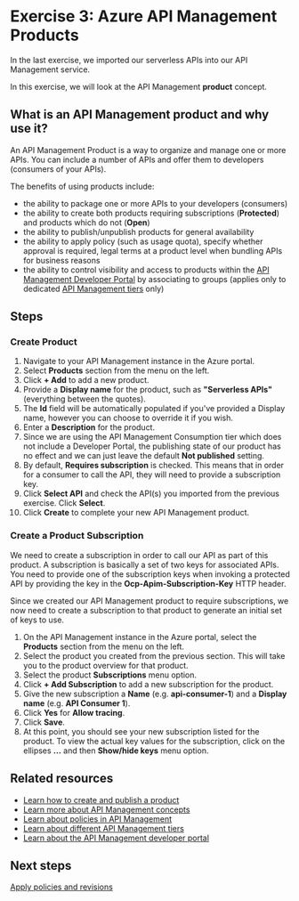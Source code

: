 # Exercise 3: Azure API Management Products

In the last exercise, we imported our serverless APIs into our API Management service. 

In this exercise, we will look at the API Management **product** concept.

## What is an API Management product and why use it?

An API Management Product is a way to organize and manage one or more APIs. You can include a number of APIs and offer them to developers (consumers of your APIs).

The benefits of using products include:

- the ability to package one or more APIs to your developers (consumers)
- the ability to create both products requiring subscriptions (**Protected**) and products which do not (**Open**)
- the ability to publish/unpublish products for general availability
- the ability to apply policy (such as usage quota), specify whether approval is required, legal terms at a product level when bundling APIs for business reasons
- the ability to control visibility and access to products within the [API Management Developer Portal](https://docs.microsoft.com/en-us/azure/api-management/api-management-key-concepts#--developer-portal) by associating to groups (applies only to dedicated [API Management tiers](https://docs.microsoft.com/en-us/azure/api-management/api-management-features) only)

## Steps

### Create Product

1. Navigate to your API Management instance in the Azure portal.
1. Select **Products** section from the menu on the left.
1. Click **+ Add** to add a new product.
1. Provide a **Display name** for the product, such as **"Serverless APIs"** (everything between the quotes).
1. The **Id** field will be automatically populated if you've provided a Display name, however you can choose to override it if you wish.
1. Enter a **Description** for the product.
1. Since we are using the API Management Consumption tier which does not include a Developer Portal, the publishing state of our product has no effect and we can just leave the default **Not published** setting.
1. By default, **Requires subscription** is checked. This means that in order for a consumer to call the API, they will need to provide a subscription key.
1. Click **Select API** and check the API(s) you imported from the previous exercise. Click **Select**.
1. Click **Create** to complete your new API Management product.

### Create a Product Subscription

We need to create a subscription in order to call our API as part of this product. A subscription is basically a set of two keys for associated APIs. You need to provide one of the subscription keys when invoking a protected API by providing the key in the **Ocp-Apim-Subscription-Key** HTTP header.

Since we created our API Management product to require subscriptions, we now need to create a subscription to that product to generate an initial set of keys to use.

1. On the API Management instance in the Azure portal, select the  **Products** section from the menu on the left.
1. Select the product you created from the previous section. This will take you to the product overview for that product.
1. Select the product **Subscriptions** menu option.
1. Click **+ Add Subscription** to add a new subscription for the product.
1. Give the new subscription a **Name** (e.g. **api-consumer-1**) and a **Display name** (e.g. **API Consumer 1**).
1. Click **Yes** for **Allow tracing**.
1. Click **Save**.
1. At this point, you should see your new subscription listed for the product. To view the actual key values for the subscription, click on the ellipses **...** and then **Show/hide keys** menu option.

## Related resources

- [Learn how to create and publish a product](https://docs.microsoft.com/en-us/azure/api-management/api-management-howto-add-products)
- [Learn more about API Management concepts](https://docs.microsoft.com/en-us/azure/api-management/api-management-key-concepts#--developer-portal)
- [Learn about policies in API Management](https://docs.microsoft.com/en-us/azure/api-management/api-management-howto-policies)
- [Learn about different API Management tiers](https://docs.microsoft.com/en-us/azure/api-management/api-management-features)
- [Learn about the API Management developer portal](https://docs.microsoft.com/en-us/azure/api-management/api-management-key-concepts#--developer-portal)

## Next steps

[Apply policies and revisions](./4%20-%20Apply%20policies%20and%20revisions.md)
